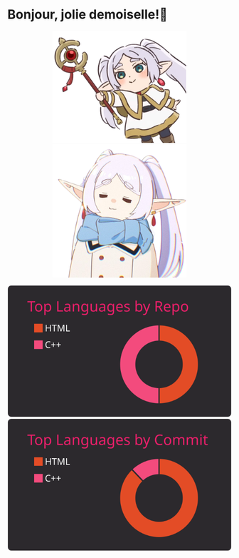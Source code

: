 # Bonjour, jolie demoiselle!👋
<div id="header" align="middle">
  <img src="Screenshot_2023-11-30_231327-removebg.png" width="300"/>
  <img src="z5033005982882_ac2ad52fc792813fe83cc8d795504f4a-PhotoRoom.png-PhotoRoom.png" width="300"/>
</div>

[![](https://raw.githubusercontent.com/niifuji/niifuji/master/profile-summary-card-output/monokai/1-repos-per-language.svg)](https://github.com/vn7n24fzkq/github-profile-summary-cards) [![](https://raw.githubusercontent.com/niifuji/niifuji/master/profile-summary-card-output/monokai/2-most-commit-language.svg)](https://github.com/vn7n24fzkq/github-profile-summary-cards)

